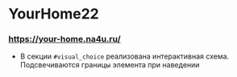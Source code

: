 # YourHome22

### https://your-home.na4u.ru/

* В секции `#visual_choice` реализована интерактивная схема. Подсвечиваются границы элемента при наведении 

